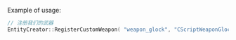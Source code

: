 Example of usage:
```cpp
// 注册我们的武器
EntityCreator::RegisterCustomWeapon( "weapon_glock", "CScriptWeaponGlock" );
```

